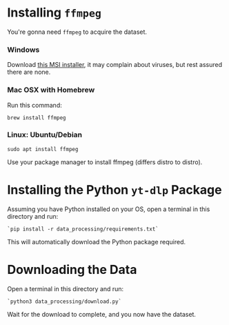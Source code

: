 <!-- # React + Vite

This template provides a minimal setup to get React working in Vite with HMR and some ESLint rules.

Currently, two official plugins are available:

- [@vitejs/plugin-react](https://github.com/vitejs/vite-plugin-react/blob/main/packages/plugin-react/README.md) uses [Babel](https://babeljs.io/) for Fast Refresh
- [@vitejs/plugin-react-swc](https://github.com/vitejs/vite-plugin-react-swc) uses [SWC](https://swc.rs/) for Fast Refresh -->

# Installing `ffmpeg`

You're gonna need `ffmpeg` to acquire the dataset.

### Windows
Download [this MSI installer](https://github.com/icedterminal/ffmpeg-installer/releases/download/6.1.1.20240201/FFmpeg_Essentials.msi),
it may complain about viruses, but rest assured there are none.

### Mac OSX with Homebrew
Run this command:
```
brew install ffmpeg
```

### Linux: Ubuntu/Debian
```
sudo apt install ffmpeg
```
Use your package manager to install ffmpeg (differs distro to distro).

# Installing the Python `yt-dlp` Package
Assuming you have Python installed on your OS, open a terminal in this directory and run:
```
`pip install -r data_processing/requirements.txt`
```
This will automatically download the Python package required.

# Downloading the Data
Open a terminal in this directory and run:
```
`python3 data_processing/download.py`
```
Wait for the download to complete, and you now have the dataset.
